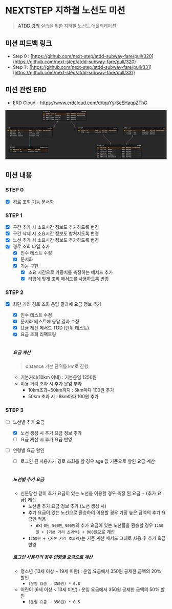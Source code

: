 # NEXTSTEP 지하철 노선도 미션
> [ATDD 강의](https://edu.nextstep.camp/c/R89PYi5H) 실습을 위한 지하철 노선도 애플리케이션


## 미션 피드백 링크

- Step 0 : [https://github.com/next-step/atdd-subway-fare/pull/320](https://github.com/next-step/atdd-subway-fare/pull/320)
- Step 1 : [https://github.com/next-step/atdd-subway-fare/pull/331](https://github.com/next-step/atdd-subway-fare/pull/331)


## 미션 관련 ERD
- ERD Cloud - https://www.erdcloud.com/d/tquYyrSeEHaqpZThG

<img src="images/DB-ERD.png">

## 미션 내용

### STEP 0
- [x] 경로 조회 기능 문서화

### STEP 1
- [x] 구간 추가 시 소요시간 정보도 추가하도록 변경
- [x] 구간 삭제 시 소요시간 정보도 합쳐지도록 변경
- [x] 노선 추가 시 소요시간 정보도 추가하도록 변경
- [x] 경로 조회 타입 추가
  - [x] 인수 테스트 수정
  - [x] 문서화
  - [x] 기능 구현
    - [x] 소요 시간으로 가중치를 측정하는 메서드 추가
    - [x] 타입에 맞게 조회 메서드를 사용하도록 변경

### STEP 2
- [x] 최단 거리 경로 조회 응답 결과에 요금 정보 추가
  - [x] 인수 테스트 수정
  - [x] 문서화 테스트에 응답 결과 수정
  - [x] 요금 계산 메서드 TDD (단위 테스트)
  - [x] 요금 조회 리팩토링
  
  <br>

  ##### 요금 계산
  > distance 기본 단위를 km로 진행

  - 기본거리(10km 이내) : 기본운임 1250원
  - 이용 거리 초과 시 추가 운임 부과
    - 10km초과~50km까지 : 5km마다 100원 추가
    - 50km 초과 시 : 8km마다 100원 추가


### STEP 3
- [ ] 노선별 추가 요금
  - [x] 노선 생성 시 추가 요금 정보 추가
  - [ ] 요금 계산 시 추가 요금 반영 
- [ ] 연령별 요금 할인
  - [ ] 로그인 된 사용자가 경로 조회를 할 경우 age 값 기준으로 할인 요금 계산 

  <br>
  
  ##### 노선별 추가 요금
  - 신분당선 같이 추가 요금이 있는 노선을 이용할 경우 측정 된 요금 + {추가 요금} 계산 
    - 노선별 추가 요금 정보 추가 (노선 생성 시)
    - 추가 요금이 있는 노선으로 환승하여 이용할 경우 가장 높은 금액의 추가 요금만 적용
       - ex) `0원`, `500원`, `900원`의 추가 요금이 있는 노선들을 환승할 경우 `1250원 + {기본 거리 초과액} + 900원`으로 계산
    - `1250원 + {기본 거리 초과액}`는 기존 계산 메서드 그대로 사용 후 추가 요금 반영 

  ##### 로그인 사용자의 경우 연령별 요금으로 계산
  - 청소년 (13세 이상 ~ 19세 미만) : 운임 요금에서 350원 공제한 금액의 20% 할인 
    - `(운임 요금 - 350원) * 0.8`
  - 어린이 (6세 이상 ~ 13세 미만) : 운임 요금에서 350원 공제한 금액의 50% 할인
    - `(운임 요금 - 350원) * 0.5`
